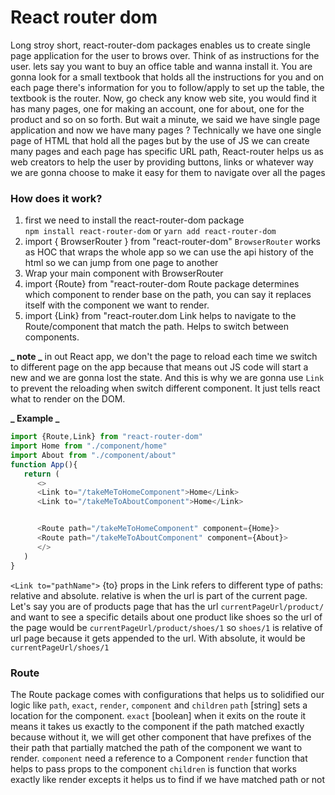 # React router dom

Long stroy short, react-router-dom packages enables us to create single page application for the user to brows over.
Think of as instructions for the user. lets say you want to buy an office table and wanna install it. You are gonna look for a small textbook that holds all the instructions for you and on each page there's information for you to follow/apply to set up the table, the textbook is the router. Now, go check any know web site, you would find it has many pages, one for making an account, one for about, one for the product and so on so forth. But wait a minute, we said we have single page application and now we have many pages ? Technically we have one single page of HTML that hold all the pages but by the use of JS we can create many pages and each page has specific URL path, React-router helps us as web creators to help the user by providing buttons, links or whatever way we are gonna choose to make it easy for them to navigate over all the pages

### How does it work?

1. first we need to install the react-router-dom package <br />
   `npm install react-router-dom` or `yarn add react-router-dom`
2. import { BrowserRouter } from "react-router-dom"
   `BrowserRouter` works as HOC that wraps the whole app so we can use the api history of the html so we can jump from one page to another
3. Wrap your main component with BrowserRouter
4. import {Route} from "react-router-dom
   Route package determines which component to render base on the path, you can say it replaces itself with the component we want to render.
5. import {Link} from "react-router.dom
   Link helps to navigate to the Route/component that match the path. Helps to switch between components.

**_ note _**
in out React app, we don't the page to reload each time we switch to different page on the app because that means out JS code will start a new and we are gonna lost the state. And this is why we are gonna use `Link` to prevent the reloading when switch different component. It just tells react what to render on the DOM.

**_ Example _**

```js
import {Route,Link} from "react-router-dom"
import Home from "./component/home"
import About from "./component/about"
function App(){
   return (
      <>
      <Link to="/takeMeToHomeComponent">Home</Link>
      <Link to="/takeMeToAboutComponent">Home</Link>


      <Route path="/takeMeToHomeComponent" component={Home}>
      <Route path="/takeMeToAboutComponent" component={About}>
      </>
   )
}
```

`<Link to="pathName">`
{to} props in the Link refers to different type of paths: relative and absolute.
relative is when the url is part of the current page. Let's say you are of products page that has the url `currentPageUrl/product/` and want to see a specific details about one product like shoes so the url of the page would be `currentPageUrl/product/shoes/1` so `shoes/1` is relative of url page because it gets appended to the url. With absolute, it would be `currentPageUrl/shoes/1`

### Route

The Route package comes with configurations that helps us to solidified our logic
like `path`, `exact`, `render`, `component` and `children`
`path` [string] sets a location for the component.
`exact` [boolean] when it exits on the route it means it takes us exactly to the component if the path matched exactly because without it, we will get other component that have prefixes of the their path that partially matched the path of the component we want to render.
`component` need a reference to a Component
`render` function that helps to pass props to the component
`children` is function that works exactly like render excepts it helps us to find if we have matched path or not
